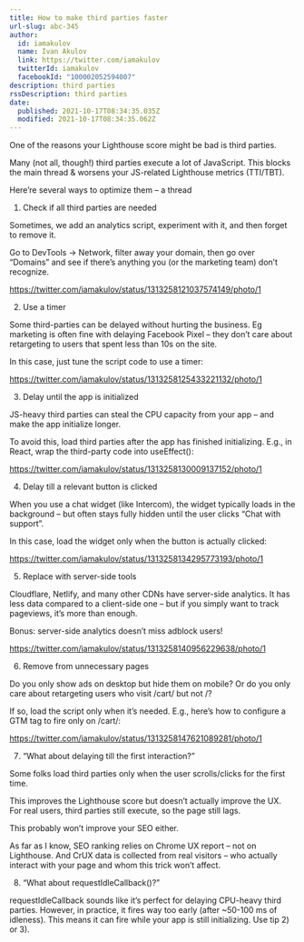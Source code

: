 ```yaml
---
title: How to make third parties faster
url-slug: abc-345
author:
  id: iamakulov
  name: Ivan Akulov
  link: https://twitter.com/iamakulov
  twitterId: iamakulov
  facebookId: "100002052594007"
description: third parties
rssDescription: third parties
date:
  published: 2021-10-17T08:34:35.035Z
  modified: 2021-10-17T08:34:35.062Z
---
```

One of the reasons your Lighthouse score might be bad is third parties. 

Many (not all, though!) third parties execute a lot of JavaScript. This blocks the main thread & worsens your JS-related Lighthouse metrics (TTI/TBT). 

Here’re several ways to optimize them – a thread



1) Check if all third parties are needed 

Sometimes, we add an analytics script, experiment with it, and then forget to remove it. 

Go to DevTools → Network, filter away your domain, then go over “Domains” and see if there’s anything you (or the marketing team) don’t recognize.

https://twitter.com/iamakulov/status/1313258121037574149/photo/1



2) Use a timer 

Some third-parties can be delayed without hurting the business. Eg marketing is often fine with delaying Facebook Pixel – they don’t care about retargeting to users that spent less than 10s on the site. 

In this case, just tune the script code to use a timer:

https://twitter.com/iamakulov/status/1313258125433221132/photo/1



3) Delay until the app is initialized 

JS-heavy third parties can steal the CPU capacity from your app – and make the app initialize longer. 

To avoid this, load third parties after the app has finished initializing. E.g., in React, wrap the third-party code into useEffect():

https://twitter.com/iamakulov/status/1313258130009137152/photo/1



4) Delay till a relevant button is clicked 

When you use a chat widget (like Intercom), the widget typically loads in the background – but often stays fully hidden until the user clicks “Chat with support”. 

In this case, load the widget only when the button is actually clicked:

https://twitter.com/iamakulov/status/1313258134295773193/photo/1



5) Replace with server-side tools 

Cloudflare, Netlify, and many other CDNs have server-side analytics. It has less data compared to a client-side one – but if you simply want to track pageviews, it’s more than enough. 

Bonus: server-side analytics doesn’t miss adblock users!

https://twitter.com/iamakulov/status/1313258140956229638/photo/1



6) Remove from unnecessary pages 

Do you only show ads on desktop but hide them on mobile? Or do you only care about retargeting users who visit /cart/ but not /? 

If so, load the script only when it’s needed. E.g., here’s how to configure a GTM tag to fire only on /cart/:

https://twitter.com/iamakulov/status/1313258147621089281/photo/1



7) “What about delaying till the first interaction?” 

Some folks load third parties only when the user scrolls/clicks for the first time. 

This improves the Lighthouse score but doesn’t actually improve the UX. For real users, third parties still execute, so the page still lags.



This probably won’t improve your SEO either. 

As far as I know, SEO ranking relies on Chrome UX report – not on Lighthouse. And CrUX data is collected from real visitors – who actually interact with your page and whom this trick won’t affect.



8) “What about requestIdleCallback()?” 

requestIdleCallback sounds like it’s perfect for delaying CPU-heavy third parties. However, in practice, it fires way too early (after ~50-100 ms of idleness). This means it can fire while your app is still initializing. Use tip 2) or 3).